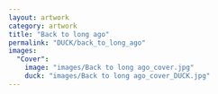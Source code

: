 ```yaml
---
layout: artwork
category: artwork
title: "Back to long ago"
permalink: "DUCK/back_to_long_ago"
images:
  "Cover":
    image: "images/Back to long ago_cover.jpg"
    duck: "images/Back to long ago_cover_DUCK.jpg"
---
```

